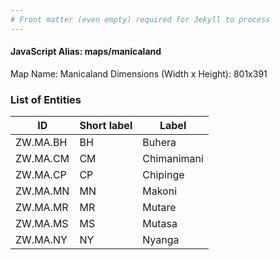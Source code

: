 ```yaml
---
# Front matter (even empty) required for Jekyll to process
---
```


#### JavaScript Alias: maps/manicaland

Map Name: Manicaland
Dimensions (Width x Height): 801x391





### List of Entities

ID | Short label | Label
---|---|---|
ZW.MA.BH|BH|Buhera
ZW.MA.CM|CM|Chimanimani
ZW.MA.CP|CP|Chipinge
ZW.MA.MN|MN|Makoni
ZW.MA.MR|MR|Mutare
ZW.MA.MS|MS|Mutasa
ZW.MA.NY|NY|Nyanga